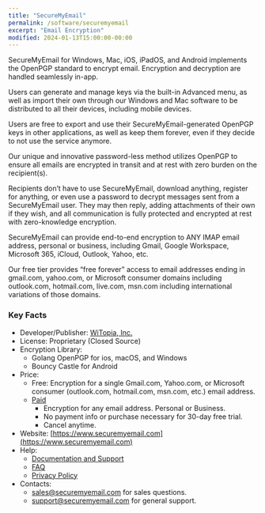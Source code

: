 ```yaml
---
title: "SecureMyEmail"
permalink: /software/securemyemail
excerpt: "Email Encryption"
modified: 2024-01-13T15:00:00-00:00
---
```


SecureMyEmail for Windows, Mac, iOS, iPadOS, and Android implements the OpenPGP standard to encrypt email. Encryption and decryption are handled seamlessly in-app. 

Users can generate and manage keys via the built-in Advanced menu, as well as import their own through our Windows and Mac software to be distributed to all their devices, including mobile devices.

Users are free to export and use their SecureMyEmail-generated OpenPGP keys in other applications, as well as keep them forever, even if they decide to not use the service anymore.

Our unique and innovative password-less method utilizes OpenPGP to ensure all emails are encrypted in transit and at rest with zero burden on the recipient(s). 

Recipients don’t have to use SecureMyEmail, download anything, register for anything, or even use a password to decrypt messages sent from a SecureMyEmail user. They may then reply, adding attachments of their own if they wish, and all communication is fully protected and encrypted at rest with zero-knowledge encryption.

SecureMyEmail can provide end-to-end encryption to ANY IMAP email address, personal or business, including Gmail, Google Workspace, Microsoft 365, iCloud, Outlook, Yahoo, etc.

Our free tier provides “free forever” access to email addresses ending in gmail.com, yahoo.com, or Microsoft consumer domains including outlook.com, hotmail.com, live.com, msn.com including international variations of those domains.

### Key Facts

* Developer/Publisher: [WiTopia, Inc.](https://www.witopia.com/)
* License: Proprietary (Closed Source)
* Encryption Library:
	* Golang OpenPGP for ios, macOS, and Windows
	* Bouncy Castle for Android
* Price:
	* Free: Encryption for a single Gmail.com, Yahoo.com, or Microsoft consumer (outlook.com, hotmail.com, msn.com, etc.) email address.
	* [Paid](https://www.witopia.com/pricing)
		* Encryption for any email address. Personal or Business.
		* No payment info or purchase necessary for 30-day free trial.
		* Cancel anytime.
* Website: [https://www.securemyemail.com](https://www.securemyemail.com)
* Help:
	* [Documentation and Support](https://www.securemyemail.com/support)
	* [FAQ](https://www.securemyemail.com/faq/)
	* [Privacy Policy](https://www.securemyemail.com/privacy/)
* Contacts:
	* sales@securemyemail.com for sales questions.
	* support@securemyemail.com for general support.